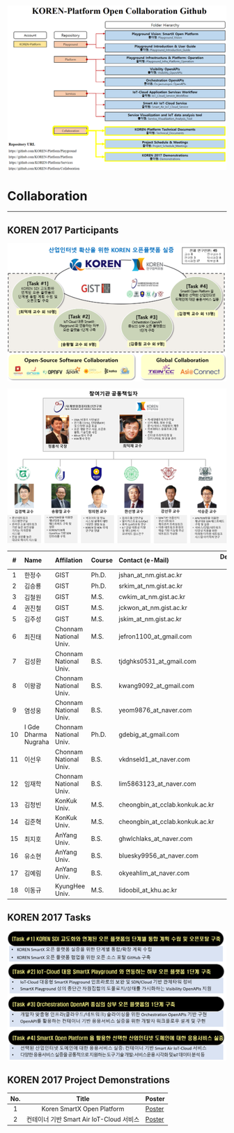 ![](https://github.com/KOREN-Platform/Collaboration/blob/master/Images/collarboration_home1.PNG)

# Collaboration
--------------------------------------

## KOREN 2017 Participants

![](https://github.com/KOREN-Platform/Collaboration/blob/master/Images/teams.png)

![](https://github.com/KOREN-Platform/Collaboration/blob/master/Images/teams2.png)
  
|#|Name|Affilation|Course|Contact (e-Mail)|Developed S/W|
|:---:|:-----|:--------|:-----|:--------|:---:|
|1|한정수|GIST|Ph.D.|jshan_at_nm.gist.ac.kr|-|
|2|김승룡|GIST|Ph.D.|srkim_at_nm.gist.ac.kr|-|
|3|김철원|GIST|M.S.|cwkim_at_nm.gist.ac.kr|-|
|4|권진철|GIST|M.S.|jckwon_at_nm.gist.ac.kr|-|
|5|김주성|GIST|M.S.|jskim_at_nm.gist.ac.kr|-|
|6|최진태|Chonnam National Univ.|M.S.|jefron1100_at_gmail.com|-|
|7|김성환|Chonnam National Univ.|B.S.|tjdghks0531_at_gmail.com|-|
|8|이왕광|Chonnam National Univ.|B.S.|kwang9092_at_gmail.com|-|
|9|염성웅|Chonnam National Univ.|B.S.|yeom9876_at_naver.com|-|
|10|I Gde Dharma Nugraha|Chonnam National Univ.|Ph.D.|gdebig_at_gmail.com|-|
|11|이선우|Chonnam National Univ.|B.S.|vkdnseld1_at_naver.com|-|
|12|임재학|Chonnam National Univ.|B.S.|lim5863123_at_naver.com|-|
|13|김청빈|KonKuk Univ.|M.S.|cheongbin_at_cclab.konkuk.ac.kr|-|
|14|김준혁|KonKuk Univ.|M.S.|cheongbin_at_cclab.konkuk.ac.kr|-|
|15|최지호|AnYang Univ.|B.S.|ghwlchlaks_at_naver.com|-|
|16|유소현|AnYang Univ.|B.S.|bluesky9956_at_naver.com|-|
|17|김예림|AnYang Univ.|B.S.|okyeahlim_at_naver.com|-|
|18|이동규|KyungHee Univ.|M.S.|lidoobil_at_khu.ac.kr|-|

## KOREN 2017 Tasks
![](https://github.com/KOREN-Platform/Collaboration/blob/master/Images/tasks.png)

## KOREN 2017 Project Demonstrations

|No.|Title   |Poster|
|:---:|:------:|:-----|
|1|Koren SmartX Open Platform|[Poster](https://github.com/KOREN-Platform/Collaboration/blob/master/Demonstrations/Demo1.png)|
|2|컨테이너 기반 Smart Air IoT-Cloud 서비스|[Poster](https://github.com/KOREN-Platform/Collaboration/blob/master/Demonstrations/Demo2.png)|
